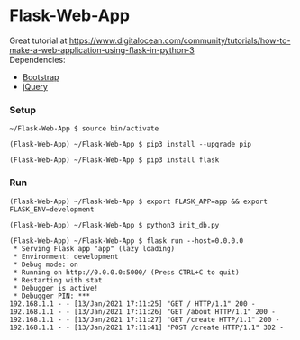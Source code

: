 # Flask-Web-App
Great tutorial at https://www.digitalocean.com/community/tutorials/how-to-make-a-web-application-using-flask-in-python-3<br/>
Dependencies:
- [Bootstrap](https://getbootstrap.com/docs/5.0/getting-started/introduction/)
- [jQuery](https://code.jquery.com)

### Setup
```
~/Flask-Web-App $ source bin/activate

(Flask-Web-App) ~/Flask-Web-App $ pip3 install --upgrade pip

(Flask-Web-App) ~/Flask-Web-App $ pip3 install flask
```

### Run
```
(Flask-Web-App) ~/Flask-Web-App $ export FLASK_APP=app && export FLASK_ENV=development

(Flask-Web-App) ~/Flask-Web-App $ python3 init_db.py

(Flask-Web-App) ~/Flask-Web-App $ flask run --host=0.0.0.0
 * Serving Flask app "app" (lazy loading)
 * Environment: development
 * Debug mode: on
 * Running on http://0.0.0.0:5000/ (Press CTRL+C to quit)
 * Restarting with stat
 * Debugger is active!
 * Debugger PIN: ***
192.168.1.1 - - [13/Jan/2021 17:11:25] "GET / HTTP/1.1" 200 -
192.168.1.1 - - [13/Jan/2021 17:11:26] "GET /about HTTP/1.1" 200 -
192.168.1.1 - - [13/Jan/2021 17:11:27] "GET /create HTTP/1.1" 200 -
192.168.1.1 - - [13/Jan/2021 17:11:41] "POST /create HTTP/1.1" 302 -
```
